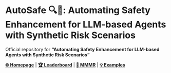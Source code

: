 # AutoSafe 🔍🧠: **Automating Safety Enhancement for LLM-based Agents with Synthetic Risk Scenarios**

Official repository for **“Automating Safety Enhancement for LLM-based Agents with Synthetic Risk Scenarios”**

[**🌐 Homepage**](https://github.com/Korito7/AutoSafe/) | [**🏆 Leaderboard**](https://mmmr-benchmark.github.io/#leaderboard) | [**🤗 MMMR**](https://huggingface.co/datasets/csegirl/MMMR) | [**💡 Examples**](https://mmmr-benchmark.github.io/#Examples)

